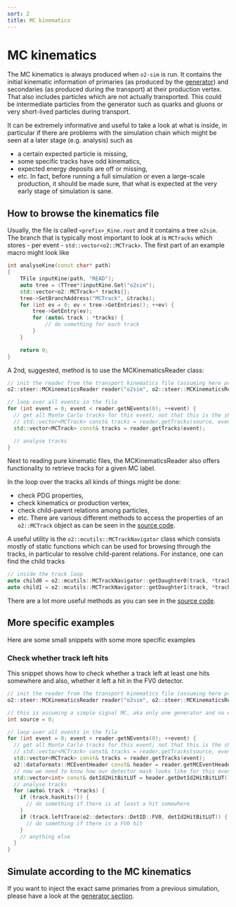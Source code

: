 ```yaml
---
sort: 2
title: MC kinematics
---
```


# MC kinematics

The MC kinematics is always produced when `o2-sim` is run. It contains the initial kinematic information of primaries (as produced by the [generator](../generators/)) and secondaries (as produced during the transport) at their production vertex. That also includes particles which are not actually transported.
This could be intermediate particles from the generator such as quarks and gluons or very short-lived particles during transport.

It can be extremely informative and useful to take a look at what is inside, in particular if there are problems with the simulation chain which might be seen at a later stage (e.g. analysis) such as
* a certain expected particle is missing,
* some specific tracks have odd kinematics,
* expected energy deposits are off or missing,
* etc.
In fact, before running a full simulation or even a large-scale production, it should be made sure, that what is expected at the very early stage of simulation is sane.

## How to browse the kinematics file

Usually, the file is called `<prefix>_Kine.root` and it contains a tree `o2sim`. The branch that is typically most important to look at is `MCTracks` which stores - per event - `std::vector<o2::MCTrack>`. The first part of an example macro might look like
```cpp
int analyseKine(const char* path)
{
    TFile inputKine(path, "READ");
    auto tree = (TTree*)inputKine.Get("o2sim");
    std::vector<o2::MCTrack>* tracks{};
    tree->SetBranchAddress("MCTrack", &tracks);
    for (int ev = 0; ev < tree->GetEntries(); ++ev) {
        tree->GetEntry(ev);
        for (auto& track : *tracks) {
            // do something for each track
        }
    }

    return 0;
}
```

A 2nd, suggested, method is to use the MCKinematicsReader class:
```c++
// init the reader from the transport kinematics file (assuming here prefix o2sim)
o2::steer::MCKinematicsReader reader("o2sim", o2::steer::MCKinematicsReader::Mode::kMCKine);

// loop over all events in the file
for (int event = 0; event < reader.getNEvents(0); ++event) {
  // get all Monte Carlo tracks for this event; not that this is the short version of
  // std::vector<MCTrack> const& tracks = reader.getTracks(source, event);
  std::vector<MCTrack> const& tracks = reader.getTracks(event);

  // analyse tracks
}
```
Next to reading pure kinematic files, the MCKinematicsReader also offers functionality to retrieve tracks for a given MC label.

In the loop over the tracks all kinds of things might be done:
* check PDG properties,
* check kinematics or production vertex,
* check child-parent relations among particles,
* etc.
There are various different methods to access the properties of an `o2::MCTrack` object as can be seen in the [source code](https://github.com/AliceO2Group/AliceO2/blob/dev/DataFormats/simulation/include/SimulationDataFormat/MCTrack.h).

A useful utility is the `o2::mcutils::MCTrackNavigator` class which consists mostly of static functions which can be used for browsing through the tracks, in particular to resolve child-parent relations. For instance, one can find the child tracks
```cpp
// inside the track loop
auto child0 = o2::mcutils::MCTrackNavigator::getDaughter0(track, *tracks);
auto child1 = o2::mcutils::MCTrackNavigator::getDaughter1(track, *tracks);
```
There are a lot more useful methods as you can see in the [source code](https://github.com/AliceO2Group/AliceO2/blob/dev/DataFormats/simulation/include/SimulationDataFormat/MCUtils.h).

## More specific examples

Here are some small snippets with some more specific examples

### Check whether track left hits

This snippet shows how to check whether a track left at least one hits somewhere and also, whether it left a hit in the FV0 detector.
```c++
// init the reader from the transport kinematics file (assuming here prefix o2sim)
o2::steer::MCKinematicsReader reader("o2sim", o2::steer::MCKinematicsReader::Mode::kMCKine);

// this is assuming a simple signal MC, aka only one generator and no embedding
int source = 0;

// loop over all events in the file
for (int event = 0; event < reader.getNEvents(0); ++event) {
  // get all Monte Carlo tracks for this event; not that this is the short version of
  // std::vector<MCTrack> const& tracks = reader.getTracks(source, event);
  std::vector<MCTrack> const& tracks = reader.getTracks(event);
  o2::dataformats::MCEventHeader const& header = reader.getMCEventHeader(source, event);
  // now we need to know how our detector mask looks like for this event
  std::vector<int> const& detId2HitBitLUT = header.getDetId2HitBitLUT();
  // analyse tracks
  for (auto& track : *tracks) {
    if (track.hasHits()) {
      // do something if there is at least a hit somewhere
    }
    if (track.leftTrace(o2::detectors::DetID::FV0, detId2HitBitLUT)) {
      // do something if there is a FV0 hit
    }
    // anything else
  }
}
```

## Simulate according to the MC kinematics

If you want to inject the exact same primaries from a previous simulation, please have a look at the [generator section](../generators/generatorso2.md#extkino2).
